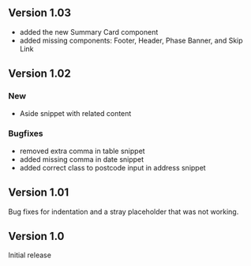 ## Version 1.03

* added the new Summary Card component
* added missing components: Footer, Header, Phase Banner, and Skip Link

## Version 1.02

### New
* Aside snippet with related content

### Bugfixes
* removed extra comma in table snippet
* added missing comma in date snippet
* added correct class to postcode input in address snippet

## Version 1.01

Bug fixes for indentation and a stray placeholder that was not working.

## Version 1.0

Initial release
